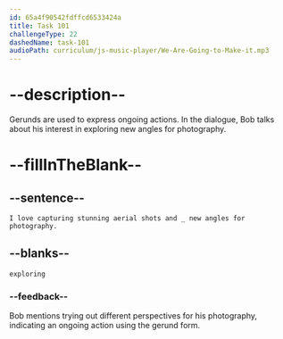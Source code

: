 ```yaml
---
id: 65a4f90542fdffcd6533424a
title: Task 101
challengeType: 22
dashedName: task-101
audioPath: curriculum/js-music-player/We-Are-Going-to-Make-it.mp3
---
```


<!--
AUDIO REFERENCE: 
Bob: I love capturing stunning aerial shots and exploring new angles for photography.
-->

# --description--

Gerunds are used to express ongoing actions. In the dialogue, Bob talks about his interest in exploring new angles for photography.

# --fillInTheBlank--

## --sentence--

`I love capturing stunning aerial shots and _ new angles for photography.`

## --blanks--

`exploring`

### --feedback--

Bob mentions trying out different perspectives for his photography, indicating an ongoing action using the gerund form.
